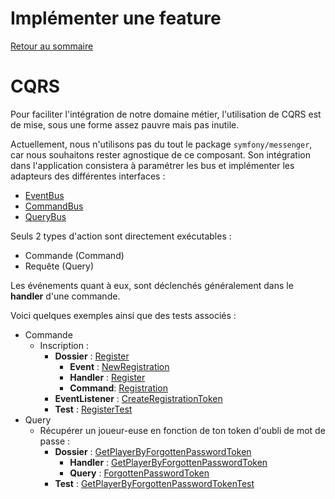 # Implémenter une feature

[Retour au sommaire](index.md)

# CQRS

Pour faciliter l'intégration de notre domaine métier, l'utilisation de CQRS est de mise, sous une forme assez pauvre mais pas inutile.

Actuellement, nous n'utilisons pas du tout le package `symfony/messenger`, car nous souhaitons rester agnostique de ce composant. 
Son intégration dans l'application consistera à paramétrer les bus et implémenter les adapteurs des différentes interfaces :
* [EventBus](../src/Shared/Event/EventBus.php)
* [CommandBus](../src/Shared/Command/CommandBus.php)
* [QueryBus](../src/Shared/Query/QueryBus.php)

Seuls 2 types d'action sont directement exécutables :
* Commande (Command)
* Requête (Query)

Les événements quant à eux, sont déclenchés généralement dans le **handler** d'une commande.

Voici quelques exemples ainsi que des tests associés :
* Commande 
  * Inscription :
    * **Dossier** : [Register](../src/Player/Register)
      * **Event** : [NewRegistration](../src/Player/Register/NewRegistration.php)
      * **Handler** : [Register](../src/Player/Register/Register.php)
      * **Command**: [Registration](../src/Player/Register/Registration.php)
    * **EventListener** : [CreateRegistrationToken](../src/Player/CreateRegistrationToken/CreateRegistrationToken.php) 
    * **Test** : [RegisterTest](../tests/Player/RegisterTest.php)
* Query 
  * Récupérer un joueur-euse en fonction de ton token d'oubli de mot de passe :
    * **Dossier** : [GetPlayerByForgottenPasswordToken](../src/Player/GetPlayerByForgottenPasswordToken)
      * **Handler** : [GetPlayerByForgottenPasswordToken](../src/Player/GetPlayerByForgottenPasswordToken/GetPlayerByForgottenPasswordToken.php)
      * **Query** : [ForgottenPasswordToken](../src/Player/GetPlayerByForgottenPasswordToken/ForgottenPasswordToken.php)
    * **Test** : [GetPlayerByForgottenPasswordTokenTest](../tests/Player/GetPlayerByForgottenPasswordTokenTest.php)
